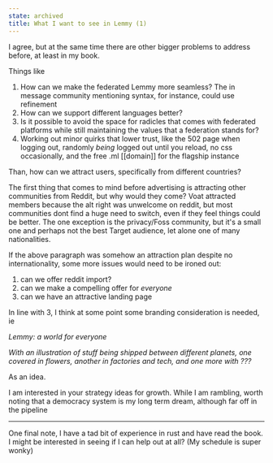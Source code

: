 ```yaml
---
state: archived
title: What I want to see in Lemmy (1)
---
```


I agree, but at the same time there are other bigger problems to address before, at least in my book.

Things like

1. How can we make the federated Lemmy more seamless? The in message community mentioning syntax, for instance, could use refinement
2. How can we support different languages better?
3. Is it possible to avoid the space for radicles that comes with federated platforms while still maintaining the values that a federation stands for?
4. Working out minor quirks that lower trust, like the 502 page when logging out, randomly *being* logged out until you reload, no css occasionally, and the free .ml [[domain]] for the flagship instance

Than, how can we attract users, specifically from different countries?

The first thing that comes to mind before advertising is attracting other communities from Reddit, but why would they come? Voat attracted members because the alt right was unwelcome on reddit, but most communities dont find a huge need to switch, even if they feel things could be better. The one exception is the privacy/Foss community, but it's a small one and perhaps not the best Target audience, let alone one of many nationalities.

If the above paragraph was somehow an attraction plan despite no internationality, some more issues would need to be ironed out:

1. can we offer reddit import?
2. can we make a compelling offer for *everyone*
3. can we have an attractive landing page

In line with 3, I think at some point some branding consideration is needed, ie

*Lemmy: a world for everyone*

*With an illustration of stuff being shipped between different planets, one covered in flowers, another in factories and tech, and one more with ???*

As an idea.

I am interested in your strategy ideas for growth. While I am rambling, worth noting that a democracy system is my long term dream, although far off in the pipeline

---

One final note, I have a tad bit of experience in rust and have read the book. I might be interested in seeing if I can help out at all? (My schedule is super wonky)
